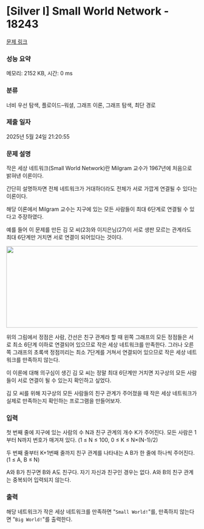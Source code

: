 # [Silver I] Small World Network - 18243 

[문제 링크](https://www.acmicpc.net/problem/18243) 

### 성능 요약

메모리: 2152 KB, 시간: 0 ms

### 분류

너비 우선 탐색, 플로이드–워셜, 그래프 이론, 그래프 탐색, 최단 경로

### 제출 일자

2025년 5월 24일 21:20:55

### 문제 설명

<p>작은 세상 네트워크(Small World Network)란 Milgram 교수가 1967년에 처음으로 밝혀낸 이론이다.</p>

<p>간단히 설명하자면 전체 네트워크가 거대하더라도 전체가 서로 가깝게 연결될 수 있다는 이론이다.</p>

<p>해당 이론에서 Milgram 교수는 지구에 있는 모든 사람들이 최대 6단계로 연결될 수 있다고 주장하였다.</p>

<p>예를 들어 이 문제를 만든 김 모 씨(23)와 이지은님(27)이 서로 생판 모르는 관계라도 최대 6단계만 거치면 서로 연결이 되어있다는 것이다.</p>

<p style="text-align: center;"><img alt="" src="https://upload.acmicpc.net/1033b3fc-4c88-4483-8bc3-88836630b1cd/-/preview/" style="height: 215px; width: 600px;"></p>

<p>위의 그림에서 정점은 사람, 간선은 친구 관계라 할 때 왼쪽 그래프의 모든 정점들은 서로 최소 6단계 이하로 연결되어 있으므로 작은 세상 네트워크를 만족한다. 그러나 오른쪽 그래프의 초록색 정점끼리는 최소 7단계를 거쳐서 연결되어 있으므로 작은 세상 네트워크를 만족하지 않는다. </p>

<p>이 이론에 대해 의구심이 생긴 김 모 씨는 정말 최대 6단계만 거치면 지구상의 모든 사람들이 서로 연결이 될 수 있는지 확인하고 싶었다.</p>

<p>김 모 씨를 위해 지구상의 모든 사람들의 친구 관계가 주어졌을 때 작은 세상 네트워크가 실제로 만족하는지 확인하는 프로그램을 만들어보자.</p>

### 입력 

 <p>첫 번째 줄에 지구에 있는 사람의 수 N과 친구 관계의 개수 K가 주어진다. 모든 사람은 1부터 N까지 번호가 매겨져 있다. (1 ≤ N ≤ 100, 0 ≤ K ≤ N×(N-1)/2)</p>

<p>두 번째 줄부터 K+1번째 줄까지 친구 관계를 나타내는 A B가 한 줄에 하나씩 주어진다. (1 ≤ A, B ≤ N)</p>

<p>A와 B가 친구면 B와 A도 친구다. 자기 자신과 친구인 경우는 없다. A와 B의 친구 관계는 중복되어 입력되지 않는다.</p>

### 출력 

 <p>해당 네트워크가 작은 세상 네트워크를 만족하면 "<code>Small World!</code>"를, 만족하지 않는다면 "<code>Big World!</code>"를 출력한다.</p>

